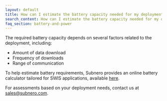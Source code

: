 ```yaml
---
layout: default
title: How can I estimate the battery capacity needed for my deployment?
search_content: How can I estimate the battery capacity needed for my deployment?
faq_section: battery-and-power
---
```


The required battery capacity depends on several factors related to the deployment, including:
- Amount of data download
- Frequency of downloads
- Range of communication

To help estimate battery requirements, Subnero provides an online battery calculator tailored for SWIS applications, available [here](https://subnero.com/battery-calculator).

For assessments based on your deployment needs, contact us at sales@subnero.com.
